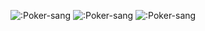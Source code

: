![:Poker-sang](https://github-readme-stats.vercel.app/api?username=Poker-sang&include_all_commits=true&show_icons=true&hide_title=true&hide_border=true)
![:Poker-sang](https://github-readme-stats.vercel.app/api/top-langs/?username=Poker-sang&hide_title=true&hide_border=true)
![:Poker-sang](https://count.getloli.com/get/@:Poker-sang)
